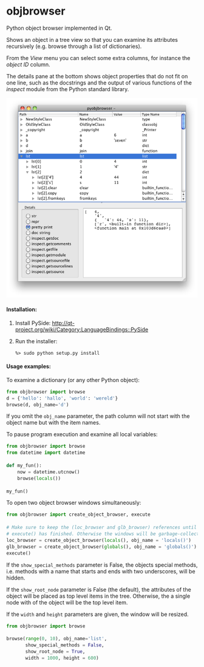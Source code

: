 objbrowser
==========

Python object browser implemented in Qt.

Shows an object in a tree view so that you can examine its attributes
recursively (e.g. browse through a list of dictionaries).

From the _View_ menu you can select some extra columns, for instance the 
_object ID_ column.

The details pane at the bottom shows object properties that do not fit
on one line, such as the docstrings and the output of various functions 
of the _inspect_ module from the Python standard library.


![objbrowser screen shot](screen_shot.png)

#### Installation:

1.	Install PySide:
	http://qt-project.org/wiki/Category:LanguageBindings::PySide
	
2.	Run the installer:

		%> sudo python setup.py install
	
#### Usage examples:
	
To examine a dictionary (or any other Python object):

```Python
from objbrowser import browse
d = {'hello': 'hallo', 'world': 'wereld'} 
browse(d, obj_name='d')
```

If you omit the `obj_name` parameter, the path column will not 
start with the object name but with the item names. 
 
To pause program execution and examine all local variables:
 
```Python
from objbrowser import browse
from datetime import datetime

def my_fun():
    now = datetime.utcnow()
    browse(locals())

my_fun()
```

To open two object browser windows simultaneously:

```Python
from objbrowser import create_object_browser, execute

# Make sure to keep the (loc_browser and glb_browser) references until
# execute() has finished. Otherwise the windows will be garbage-collected.
loc_browser = create_object_browser(locals(), obj_name = 'locals()')
glb_browser = create_object_browser(globals(), obj_name = 'globals()')
execute()
```

If the `show_special_methods` parameter is False, the objects special methods, 
i.e. methods with a name that starts and ends with two underscores, will be hidden.

If the `show_root_node` parameter is False (the default), the attributes of the object
will be placed as top level items in the tree. Otherwise, the a single node with of
the object will be the top level item.

If the `width` and `height` parameters are given, the window will be resized. 

```Python
from objbrowser import browse

browse(range(0, 10), obj_name='list', 
       show_special_methods = False,
       show_root_node = True, 
       width = 1000, height = 600) 
```       

		
